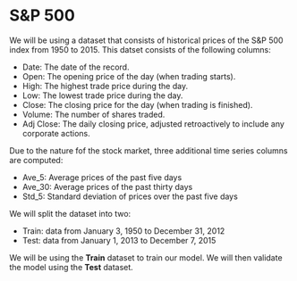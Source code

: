 # S&P 500

We will be using a dataset that consists of historical prices of the S&P 500 index from 1950 to 2015. This datset consists of the following columns:

- Date: The date of the record.
- Open: The opening price of the day (when trading starts).
- High: The highest trade price during the day.
- Low: The lowest trade price during the day.
- Close: The closing price for the day (when trading is finished).
- Volume: The number of shares traded.
- Adj Close: The daily closing price, adjusted retroactively to include any corporate actions.

Due to the nature fof the stock market, three additional time series columns are computed:

- Ave_5: Average prices of the past five days
- Ave_30: Average prices of the past thirty days
- Std_5: Standard deviation of prices over the past five days

We will split the dataset into two:

- Train: data from January 3, 1950 to December 31, 2012
- Test: data from January 1, 2013 to December 7, 2015

We will be using the **Train** dataset to train our model. We will then validate the model using the **Test** dataset.

